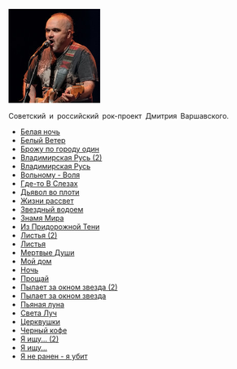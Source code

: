 ![](chernyj_kofe.jpg)

Советский и российский рок-проект Дмитрия Варшавского.

* [Белая ночь](Белая%20ночь)
* [Белый Ветер](Белый%20Ветер)
* [Брожу по городу один](Брожу%20по%20городу%20один)
* [Владимирская Русь (2)](Владимирская%20Русь%20(2))
* [Владимирская Русь](Владимирская%20Русь)
* [Вольному - Воля](Вольному%20-%20Воля)
* [Гдe-тo В Cлeзax](Гдe-тo%20В%20Cлeзax)
* [Дьявол во плоти](Дьявол%20во%20плоти)
* [Жизни рассвет](Жизни%20рассвет)
* [Звездный водоем](Звездный%20водоем)
* [Знамя Мира](Знамя%20Мира)
* [Из Придорожной Тени](Из%20Придорожной%20Тени)
* [Листья (2)](Листья%20(2))
* [Листья](Листья)
* [Мертвые Души](Мертвые%20Души)
* [Мой дом](Мой%20дом)
* [Ночь](Ночь)
* [Прощай](Прощай)
* [Пылает за окном звезда (2)](Пылает%20за%20окном%20звезда%20(2))
* [Пылает за окном звезда](Пылает%20за%20окном%20звезда)
* [Пьяная луна](Пьяная%20луна)
* [Света Луч](Света%20Луч)
* [Церквушки](Церквушки)
* [Черный кофе](Черный%20кофе)
* [Я ищу... (2)](Я%20ищу...%20(2))
* [Я ищу...](Я%20ищу...)
* [Я не ранен - я убит](Я%20не%20ранен%20-%20я%20убит)